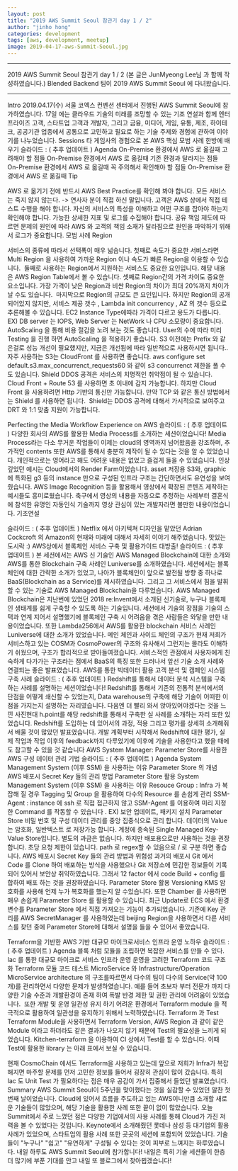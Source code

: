```yaml
---
layout: post
title: "2019 AWS Summit Seoul 참관기 day 1 / 2"
author: "jinho hong"
categories: development
tags: [aws, development, meetup]
image: 2019-04-17-aws-Summit-Seoul.jpg
---
```


---

2019 AWS Summit Seoul 참관기 day 1 / 2
(본 글은 JunMyeong Lee님 과 함께 작성하였습니다.)
Blended Backend 팀이 2019 AWS Summit Seoul 에 다녀왔습니다.

---

Intro
2019.04.17(수) 서울 코엑스 컨벤션 센터에서 진행된 AWS Summit Seoul에 참가하였습니다. 17일 에는 클라우드 기술의 미래를 조망할 수 있는 기조 연설과 함께 엔터프라이즈 고객, 스타트업 고객과 개발자, 그리고 금융, 미디어, 게임, 유통, 제조, 하이테크, 공공기관 업종에서 공통으로 고민하고 필요로 하는 기술 주제와 경험에 관하여 이야기를 나누었습니다.
Sessions
타 게임사의 경험으로 본 AWS 핵심 모범 사례 한방에 배우기
슬라이드 : ( 추후 업데이트 )
Agenda
On-Premise 환경에서 AWS 로 옮길때 고려해야 할 점들
On-Premise 환경에서 AWS 로 옮길때 기존 환경과 달라지는 점들
On-Premise 환경에서 AWS 로 옮길때 꼭 주의해서 확인해야 할 점들
On-Premise 환경에서 AWS 로 옮길때 Tip

AWS 로 옮기기 전에
반드시 AWS Best Practice를 확인해 봐야 합니다.
모든 서비스는 죽지 않지 않는다. -> 연사자 분이 직접 하신 말입니다.
고객은 AWS 상에서 직접 테스트 수행을 해야 합니다.
자신의 서비스의 특성을 이해하고 어떤 구조를 잡아야 하는지 확인해야 합니다.
가능한 상세한 지표 및 로그를 수집해야 합니다. 공유 책임 제도에 따르면 문제의 원인에 따라 AWS 와 고객의 책임 소재가 달라짐으로 원인을 파악하기 위해서 로그가 중요합니다.
모범 사례
Region

서비스의 종류에 따라서 선택폭이 매우 넓습니다. 첫째로 속도가 중요한 서비스라면 Multi Region 을 사용하여 가까운 Region 이나 속도가 빠른 Region을 이용할 수 있습니다. 
둘째로 사용하는 Region에서 지원하는 서비스도 중요한 요인입니다. 해당 내용은 AWS Region Table에서 볼 수 있습니다.
셋째로 Region간의 가격 차이도 중요한 요소입니다. 가장 가격이 낮은 Region과 비싼 Region의 차이가 최대 20%까지 차이가 날 수도 있습니다. 
마지막으로 Region의 규모도 큰 요인입니다. 하지만 Region의 공개되어있지 않지만, 서비스 제공 갯수 , Lambda init concurrency , AZ 의 갯수 등으로 추론해볼 수 있습니다.
EC2
Instance Type에따라 가격이 다르고 용도가 다릅니다.
EX) DB server 는 IOPS, Web Server 는 NetWork 나 CPU 소모량이 중요합니다.
AutoScaling 을 통해 비용 절감을 노려 보는 것도 좋습니다. User의 수에 따라 미리 Testing 을 진행 하면 AutoScaling 을 적용하기 좋습니다.
S3
이전에는 Prefix 와 같은걸로 성능 개선이 필요했지만, 지금은 개선됨에 따라 일반적으로 사용하시면 됩니다.. 
자주 사용하는 S3는 CloudFront 를 사용하면 좋습니다.
aws configure set default.s3.max_concurrenct_requests60 와 같이 s3 concurrenct 제한을 풀 수도 있습니다.
Shield
DDOS 공격은 서비스의 치명적인 취약점이 될 수 있습니다. 
Cloud Front + Route 53 를 사용하면 초 이내에 감지 가능합니다.
하지만 Cloud Front 을 사용하려면 Http 기반의 통신만 가능합니다. 만약 TCP 와 같은 통신 방법에서는 Shield 를 사용하면 됩니다. 
Shield는 DDOS 공격에 대해서 가시적으로 보여주고 DRT 와 1:1 맞춤 지원이 가능합니다.

Perfecting the Media Workflow Experience on AWS
슬라이드 : ( 추후 업데이트 )
다양한 회사의 AWS를 활용한 Media Process를 소개하는 세션이었습니다! Media Process라는 다소 무거운 작업들이 이제는 cloud의 영역까지 넘어왔음을 강조하며, 추가적인 contents 또한 AWS를 통해서 충분히 제작이 될 수 있다는 것을 알 수 있었습니다. 개인적으로는 영어라고 해도 어려운 내용은 없었고 즐겁게 들을 수 있었습니다.
인상 깊었던 예시는 Cloud에서의 Render Farm이었습니다. asset 저장용 S3와, graphic에 특화된 g3 등의 instance 만으로 구성된 인프라 구조는 간단하면서도 유연성을 보여줬습니다. AWS Image Recognition 등을 활용해서 영상에서 확장된 콘텐츠 제작하는 예시들도 흥미로웠습니다. 축구에서 영상의 내용을 자동으로 추정하는 사례부터 결혼식에 참석한 유명인 자동인식 기술까지 영상 관심이 있는 개발자라면 볼만한 내용이었습니다.
기조연설

슬라이드 : ( 추후 업데이트 )
Netflix 에서 아키텍쳐 디자인을 맡았던 Adrian Cockcroft 의 Amazon의 현재와 미래에 대해서 자세히 이야기 해주었습니다.
맛있는 도시락 :)
AWS상에서 블록체인 서비스 구축 및 활용가이드 대방출!
슬라이드 : ( 추후 업데이트 )
본 세션에서는 AWS 신 기술인 AWS Managed Blockchain에 대한 소개와 AWS를 통한 Blockchain 구축 사례인 Luniverse를 소개하였습니다.
세션에서는 블록체인에 대한 간략한 소개가 있었고, 나아가 블록체인이 앞으로 발전될 방향 중 하나로 BaaS(Blockchain as a Service)를 제시하였습니다. 그리고 그 서비스에서 힘을 발휘할 수 있는 기술로 AWS Managed Blockchain을 다루었습니다.
AWS Managed Blockchain은 지난번에 있었던 2018 re:Invent에서 소개된 신기술로, 누구나 블록체인 생태계를 쉽게 구축할 수 있도록 하는 기술입니다. 세션에서 기술의 장점을 기술의 스택과 연계 지어서 설명했기에 블록체인 구축 시 어려움을 겪은 사람들은 와닿을 만한 내용이었습니다.
또한 Lambda256에서 AWS를 활용한 blockchain 서비스 사례인 Luniverse에 대한 소개가 있었습니다. 메인 체인과 사이드 체인의 구조가 현재 저희가 서비스하고 있는 COSM과 CosmoPower의 구조와 유사해서 그런지는 몰라도 이해하기 쉬웠으며, 구조가 합리적으로 받아들여졌습니다. 서비스적인 관점에서 사용자에게 친숙하게 다가가는 구조라는 점에서 BaaS의 특징 또한 드러나서 앞선 기술 소개 사례와 연결되는 좋은 발표였습니다.
AWS를 통한 빅데이터 활용 고객 분석 및 캠페인 시스템 구축 사례
슬라이드 : ( 추후 업데이트 )
Redshift를 통해서 데이터 분석 시스템을 구축하는 사례를 설명하는 세션이었습니다! Redshift를 통해서 기존의 전통적 분석에서의 단점을 어떻게 쇄신할 수 있었는지, Data warehouse의 구축에 해당 기술이 어떠한 이점을 가지는지 설명하는 자리였습니다.
다음엔 더 빨리 와서 앉아있어야겠다는 것을 느낀 사진현대 h.point를 해당 redshift를 통해서 구축한 실 사례를 소개하는 자리 또한 있었습니다. Redshift를 도입하는 데 있어서의 과정, 적용 그리고 평가를 상세히 소개해줘서 배울 것이 많았던 발표였습니다. 개발 계획부터 시작해서 Redshift에 대한 평가, 실제 작업과 작업 이후의 feedback까지 다루었기에 이후에 기술을 사용한다고 했을 때에도 참고할 수 있을 것 같습니다
AWS System Manager: Parameter Store를 사용한 AWS 구성 데이터 관리 기법
슬라이드 : ( 추후 업데이트 )
Agenda
System Management System (이후 SSM) 을 사용하는 이유
Parameter Store 의 개념
AWS 배포시 Secret Key 들의 관리 방법
Parameter Store 활용
System Management System (이후 SSM) 을 사용하는 이유
Resouce Group : Infra 가 복잡해 질 경우 Tagging 및 Group 을 활용하여 다수의 Resource 를 손쉽게 관리
SSM-Agent : instance 에 ssh 로 직접 접근하지 않고 SSM-Agent 를 이용하여 미리 지정한 Command 를 작동할 수 있습니다 .
EX) 보안 업데이트, 패키지 설치
Parameter Store
비밀 번호 및 구성 데이터 관리를 중앙 집중식으로 관리 합니다.
데이터의 Value 는 암호화, 일반텍스트 로 저장가능 합니다.
계정에 종속된 Single Managed Key-Value Store입니다.
별도의 과금은 없습니다. 하지만 배포용으로만 사용하는 것을 권장합니다. 초당 요청 제한이 있습니다.
path 로 regex할 수 있음으로 / 로 구분 하면 좋습니다.
AWS 배포시 Secret Key 들의 관리 방법과 위험성
과거의 배포시 Git 에서 Code 를 Clone 하여 배포하는 방식을 사용했으나 Git 저장소에 민감한 정보들이 기록 되어 있어서 보안상 취약하였습니다. 그래서 12 factor 에서 code Build + config 를 합하여 배포 하는 것을 권장하였습니다.
Parameter Store 활용
Versioning
KMS 암호화를 사용해 언제 누가 복호화를 했는지 알 수있습니다. 또한 Chamber 를 사용하면 매우 손쉽게 Parameter Store 를 활용할 수 있습니다.
최근 Update로 ECS 에서 환경변수를 Parameter Store 에서 직접 가져오는 기능이 추가되었습니다.
기존에 Key 관리를 AWS SecretManager 를 사용하였는데 beijing Region을 사용하면서 다른 서비스를 찾던 중에 Parameter Store에 대해서 설명을 들을 수 있어서 좋았습니다.

Terraform을 기반한 AWS 기반 대규모 마이크로서비스 인프라 운영 노하우
슬라이드 : ( 추후 업데이트 )
Agenda
블록 처럼 모듈을 조립하면 복잡한 서비스를 만들 수 있다.
Iac 를 통한 대규모 마이크로 서비스 인프라 운영
운영을 고려한 Terraform 코드 구조화
Terraform 모듈 코드 테스트
MicroService 와 Infrastructure/Operation
MicroService architecture 의 구조를따르면서 다수의 팀이 다수의 Service(약 100개)를 관리하면서 다양한 문제가 발생하였습니다. 예를 들어 초보자 부터 전문가 까지 다양한 기술 수준과 개발환경이 존재 하여 폭발 반경 제한 및 권한 관리에 어려움이 있었습니다. 
또한 개발 및 운영 일관성 유지 하기 어려운 환경에서 Terraform module 을 적극적으로 활용하여 일관성을 유지하기 위해서 노력하였습니다.
Terraform 과 Test
Terraform Module을 사용하면서 Terraform Version, AWS Region 과 같이 같은 Module 이라고 하더라도 같은 결과가 나오지 않기 때문에 Test의 필요성을 느끼게 되었습니다.
Kitchen-terraform 을 이용하여 CI 상에서 Test를 할 수 있습니다.
이때 Test에 활용한 library 는 아래 표에서 보실 수 있습니다.

현재 CosmoChain 에서도 Terraform을 사용하고 있는데 앞으로 저희가 Infra가 복잡해지면 마주할 문제를 먼저 고민한 정보를 들어서 굉장히 관심이 많이 갔습니다. 특히 Iac 도 Unit Test 가 필요하다는 점은 매우 공감이 가서 집중해서 들었던 발표였습니다.
Summary
AWS Summit Seoul이 5주년을 맞이했다는 것을 실감할 수 있었던 알찬 첫 번째 날이었습니다. Cloud에 있어서 흐름을 주도하고 있는 AWS이니만큼 소개할 새로운 기술들이 많았으며, 해당 기술을 활용한 사례 또한 끝이 없이 많았습니다.
오늘 Summit에서 주로 느꼈던 점은 다양한 기업에서의 사용 사례를 통해 Cloud가 가진 저력을 볼 수 있었다는 것입니다. Keynote에서 소개해줬던 롯데나 삼성 등 대기업의 활용 사례가 있었으며, 스타트업의 활용 사례 또한 곳곳의 세션에 포함되어 있었습니다. 기술들이 "누구나" "쉽고" "유연하게" 구성될 수 있다는 것이 피부로 느껴지는 하루였습니다.
내일 하루도 AWS Summit Seoul에 참가합니다! 내일은 특히 기술 세션들이 한층 더 많기에 부푼 기대를 안고 내일 또 블로그에서 찾아뵙겠습니다!
